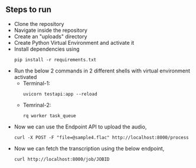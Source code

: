 ## Steps to run
- Clone the repository
- Navigate inside the repository
- Create an "uploads" directory
- Create Python Virtual Environment and activate it
- Install dependencies using
	```
	pip install -r requirements.txt
	```
- Run the below 2 commands in 2 different shells with virtual environment activated
	- Terminal-1:
		```
		uvicorn testapi:app --reload
		```
	- Temrinal-2:
		```
		rq worker task_queue
		```
- Now we can use the Endpoint API to upload the audio,
	```
	curl -X POST -F "file=@sample4.flac" http://localhost:8000/process
	```
- Now we can fetch the transcription using the below endpoint,
	```
	curl http://localhost:8000/job/JOBID
	```
